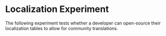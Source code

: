 # Localization Experiment
The following experiment tests whether a developer can open-source their localization tables to allow for community translations.